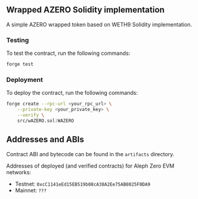 ## Wrapped AZERO Solidity implementation

A simple AZERO wrapped token based on WETH9 Solidity implementation.

### Testing

To test the contract, run the following commands:

```bash
forge test
```

### Deployment

To deploy the contract, run the following commands:

```bash
forge create --rpc-url <your_rpc_url> \
    --private-key <your_private_key> \
    --verify \
    src/wAZERO.sol:WAZERO
```

## Addresses and ABIs

Contract ABI and bytecode can be found in the `artifacts` directory.

Addresses of deployed (and verified contracts) for Aleph Zero EVM networks:

- Testnet: `0xcC1141eEd15EB519b08cA38A2Ee75AB8025F0DA9`
- Mainnet: `???`



